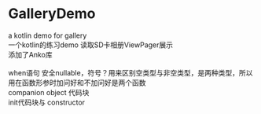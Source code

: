 # GalleryDemo
a kotlin demo for gallery  </br>
一个kotlin的练习demo 读取SD卡相册ViewPager展示  </br>
添加了Anko库  </br>  
when语句  安全nullable，符号？用来区别空类型与非空类型，是两种类型，所以用在函数形参时加问好和不加问好是两个函数  </br>
companion object 代码块  </br>
init代码块与 constructor   </br>
